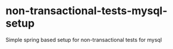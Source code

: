 non-transactional-tests-mysql-setup
===================================

Simple spring based setup for non-transactional tests for mysql